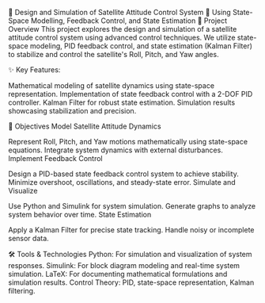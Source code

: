
🌌 Design and Simulation of Satellite Attitude Control System 🚀
Using State-Space Modelling, Feedback Control, and State Estimation
📖 Project Overview
This project explores the design and simulation of a satellite attitude control system using advanced control techniques. We utilize state-space modeling, PID feedback control, and state estimation (Kalman Filter) to stabilize and control the satellite's Roll, Pitch, and Yaw angles.

✨ Key Features:

Mathematical modeling of satellite dynamics using state-space representation.
Implementation of state feedback control with a 2-DOF PID controller.
Kalman Filter for robust state estimation.
Simulation results showcasing stabilization and precision.

🎯 Objectives
Model Satellite Attitude Dynamics

Represent Roll, Pitch, and Yaw motions mathematically using state-space equations.
Integrate system dynamics with external disturbances.
Implement Feedback Control

Design a PID-based state feedback control system to achieve stability.
Minimize overshoot, oscillations, and steady-state error.
Simulate and Visualize

Use Python and Simulink for system simulation.
Generate graphs to analyze system behavior over time.
State Estimation

Apply a Kalman Filter for precise state tracking.
Handle noisy or incomplete sensor data.

🛠️ Tools & Technologies
Python: For simulation and visualization of system responses.
Simulink: For block diagram modeling and real-time system simulation.
LaTeX: For documenting mathematical formulations and simulation results.
Control Theory: PID, state-space representation, Kalman filtering.

